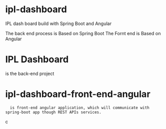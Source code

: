 # ipl-dashboard
IPL dash board build with Spring Boot and Angular

The back end process is Based on Spring Boot
The Fornt end is Based on Angular

# IPL Dashboard

 is the back-end project

# ipl-dashboard-front-end-angular 
    
      is front-end angular application, which will communicate with spring-boot app though REST APIs services.
c

